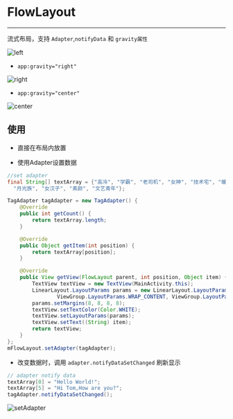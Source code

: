 # FlowLayout

---

流式布局，支持 `Adapter`,`notifyData` 和 `gravity属性`

![left](https://github.com/wangruning/MyFlowLayout/blob/master/image/left.png)

- `app:gravity="right"`

![right](https://github.com/wangruning/MyFlowLayout/blob/master/image/right.png)

- `app:gravity="center"`

![center](https://github.com/wangruning/MyFlowLayout/blob/master/image/center.png)

## 使用

- 直接在布局内放置

- 使用Adapter设置数据

```java
//set adapter
final String[] textArray = {"高冷", "学霸", "老司机", "女神", "技术宅", "暖男",
  "月光族", "女汉子", "素颜", "文艺青年"};

TagAdapter tagAdapter = new TagAdapter() {
    @Override
    public int getCount() {
        return textArray.length;
    }

    @Override
    public Object getItem(int position) {
        return textArray[position];
    }

    @Override
    public View getView(FlowLayout parent, int position, Object item) {
        TextView textView = new TextView(MainActivity.this);
        LinearLayout.LayoutParams params = new LinearLayout.LayoutParams(
                ViewGroup.LayoutParams.WRAP_CONTENT, ViewGroup.LayoutParams.WRAP_CONTENT);
        params.setMargins(8, 8, 8, 8);
        textView.setTextColor(Color.WHITE);
        textView.setLayoutParams(params);
        textView.setText((String) item);
        return textView;
    }
};
mFlowLayout.setAdapter(tagAdapter);
```

- 改变数据时，调用 `adapter.notifyDataSetChanged` 刷新显示

```java
// adapter notify data
textArray[0] = "Hello World!";
textArray[5] = "Hi Tom,How are you?";
tagAdapter.notifyDataSetChanged();
```

![setAdapter](https://github.com/wangruning/MyFlowLayout/blob/master/image/notify_data.png)